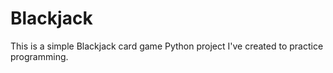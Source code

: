 # Blackjack

This is a simple Blackjack card game Python project I've created to practice programming.
